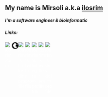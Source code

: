 ## **My name is Mirsoli a.k.a [ilosrim](https://ilosrim.uz)**

##### I'm a ***software engineer & bioinformatic***

<!--

## Skills:
- JavaScript (ES6), Typescript, Python, R, Bash script
- React JS, Vue JS, Fresh
- HTML5, CSS3, SASS, SCSS
- Node JS, Deno
- Material UI, AntDesign, Tailwind CSS, Bootstrap/Reactstrap

## Tools
- VS Code, Micro, Vim
- Autodock 4, Autodock Vina, PyMol, Discovery Studio, PyRx
- Figma, Adobe Photoshop, Notion, MO Word, MO Exel
- Chrome, Firefox, Edge

## About:
I am a programmer, in the field of bioinformatics as well as the production of frontend web and telegram bots. I have two-years experience in the field. In addition, I'm a creator of e-commerce, single-page and multi-page, as well as admin panel websites.

-->

##### Links:

<a href="mailto:ilosrim@yahoo.com" target="_blank">
   <img align="left" style="color:white" alt="ilosrim.com" width="22px" src="https://cdn.jsdelivr.net/npm/simple-icons@3.13.0/icons/gmail.svg" />
</a>

<a href="https://ilosrim.uz" target="_blank">
   <img align="left" style="color:white" alt="ilosrim.com" width="22px" src="https://raw.githubusercontent.com/iconic/open-iconic/master/svg/globe.svg" />
</a>
<a href="https://linkedin.com/in/ilosrim" target="_blank">
   <img align="left" style="color:white" alt="ilosrim's linkedin profile" width="22px" src="https://cdn.jsdelivr.net/npm/simple-icons@3.13.0/icons/linkedin.svg" />
</a>
<a href="https://twitter.com/ilosrim" target="_blank">
   <img align="left" style="color:white" alt="ilosrim's twitter profile" width="22px" src="https://cdn.jsdelivr.net/npm/simple-icons@3.13.0/icons/twitter.svg" />
</a>
<a href="https://t.me/ilosrim" target="_blank">
   <img align="left" style="color:white" alt="ilosrim's telegram profile" width="22px" src="https://cdn.jsdelivr.net/npm/simple-icons@3.13.0/icons/telegram.svg" />
</a>
<a href="https://instagram.com/ilosrim" target="_blank">
   <img align="left" style="color:white" alt="ilosrim's twitter profile" width="22px" src="https://cdn.jsdelivr.net/npm/simple-icons@3.13.0/icons/instagram.svg" />
</a>
<a href="https://dev.to/ilosrim" target="_blank">
   <img align="left" style="color:white" alt="ilosrim's dev-dot-to profile" width="22px" src="https://cdn.jsdelivr.net/npm/simple-icons@3.13.0/icons/dev-dot-to.svg" />
</a>
